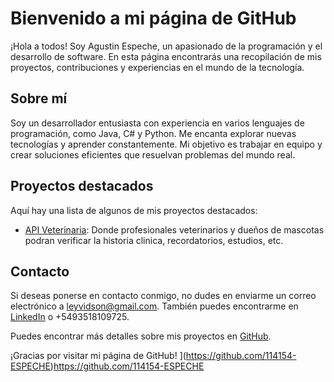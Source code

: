 # Bienvenido a mi página de GitHub

¡Hola a todos! Soy Agustin Espeche, un apasionado de la programación y el desarrollo de software. En esta página encontrarás una recopilación de mis proyectos, contribuciones y experiencias en el mundo de la tecnología.

## Sobre mí

Soy un desarrollador entusiasta con experiencia en varios lenguajes de programación, como Java, C# y Python. Me encanta explorar nuevas tecnologías y aprender constantemente. Mi objetivo es trabajar en equipo y crear soluciones eficientes que resuelvan problemas del mundo real.

## Proyectos destacados

Aquí hay una lista de algunos de mis proyectos destacados:

- [API Veterinaria](https://github.com/114154-ESPECHE/veterinariaAPI.git): Donde profesionales veterinarios y dueños de mascotas podran verificar la historia clinica, recordatorios, estudios, etc.



## Contacto

Si deseas ponerse en contacto conmigo, no dudes en enviarme un correo electrónico a [leyvidson@gmail.com](mailto:tu_correo@ejemplo.com). También puedes encontrarme en [LinkedIn](https://www.linkedin.com/in/agust%C3%ADn-espeche-b052a6151/) o +5493518109725.

Puedes encontrar más detalles sobre mis proyectos en [GitHub]([enlace_a_tu_repositorio](https://github.com/114154-ESPECHE)).

¡Gracias por visitar mi página de GitHub!
](https://github.com/114154-ESPECHE)https://github.com/114154-ESPECHE

